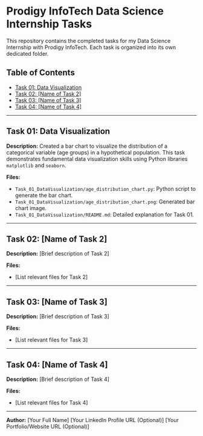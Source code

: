 # Prodigy InfoTech Data Science Internship Tasks

This repository contains the completed tasks for my Data Science Internship with Prodigy InfoTech. Each task is organized into its own dedicated folder.

## Table of Contents

* [Task 01: Data Visualization](#task-01-data-visualization)
* [Task 02: [Name of Task 2]](#task-02-name-of-task-2)
* [Task 03: [Name of Task 3]](#task-03-name-of-task-3)
* [Task 04: [Name of Task 4]](#task-04-name-of-task-4)

---

## Task 01: Data Visualization

**Description:**
Created a bar chart to visualize the distribution of a categorical variable (age groups) in a hypothetical population. This task demonstrates fundamental data visualization skills using Python libraries `matplotlib` and `seaborn`.

**Files:**
* `Task_01_DataVisualization/age_distribution_chart.py`: Python script to generate the bar chart.
* `Task_01_DataVisualization/age_distribution_chart.png`: Generated bar chart image.
* `Task_01_DataVisualization/README.md`: Detailed explanation for Task 01.

---

## Task 02: [Name of Task 2]

**Description:**
[Brief description of Task 2]

**Files:**
* [List relevant files for Task 2]

---

## Task 03: [Name of Task 3]

**Description:**
[Brief description of Task 3]

**Files:**
* [List relevant files for Task 3]

---

## Task 04: [Name of Task 4]

**Description:**
[Brief description of Task 4]

**Files:**
* [List relevant files for Task 4]

---

**Author:**
[Your Full Name]
[Your LinkedIn Profile URL (Optional)]
[Your Portfolio/Website URL (Optional)]
